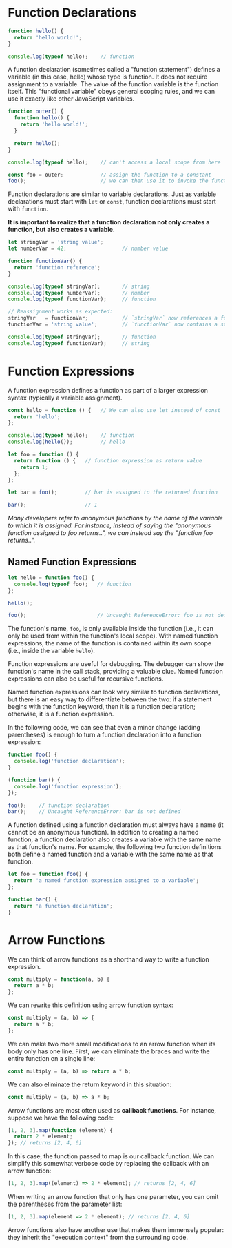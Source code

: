 # Function Declarations
```js
function hello() {
  return 'hello world!';
}

console.log(typeof hello);    // function
```
A function declaration (sometimes called a "function statement") defines a variable (in this case, hello) whose type is function. It does not require assignment to a variable. The value of the function variable is the function itself. This "functional variable" obeys general scoping rules, and we can use it exactly like other JavaScript variables.

```js
function outer() {
  function hello() {
    return 'hello world!';
  }

  return hello();
}

console.log(typeof hello);    // can't access a local scope from here

const foo = outer;            // assign the function to a constant
foo();                        // we can then use it to invoke the function
```
Function declarations are similar to variable declarations. Just as variable declarations must start with `let` or `const`, function declarations must start with `function`.

**It is important to realize that a function declaration not only creates a function, but also creates a variable.**
```js
let stringVar = 'string value';
let numberVar = 42;                  // number value

function functionVar() {
  return 'function reference';
}

console.log(typeof stringVar);       // string
console.log(typeof numberVar);       // number
console.log(typeof functionVar);     // function

// Reassignment works as expected:
stringVar   = functionVar;           // `stringVar` now references a function
functionVar = 'string value';        // `functionVar` now contains a string

console.log(typeof stringVar);       // function
console.log(typeof functionVar);     // string
```

# Function Expressions
A function expression defines a function as part of a larger expression syntax (typically a variable assignment).
```js
const hello = function () {   // We can also use let instead of const
  return 'hello';
};

console.log(typeof hello);    // function
console.log(hello());         // hello
```


```js
let foo = function () {
  return function () {   // function expression as return value
    return 1;
  };
};

let bar = foo();         // bar is assigned to the returned function

bar();                   // 1
```
*Many developers refer to anonymous functions by the name of the variable to which it is assigned. For instance, instead of saying the "anonymous function assigned to foo returns..", we can instead say the "function foo returns..".*

## Named Function Expressions
```js
let hello = function foo() {
  console.log(typeof foo);   // function
};

hello();

foo();                       // Uncaught ReferenceError: foo is not defined
```
The function's name, `foo`, is only available inside the function (i.e., it can only be used from within the function's local scope). With named function expressions, the name of the function is contained within its own scope (i.e., inside the variable `hello`).

Function expressions are useful for debugging. The debugger can show the function's name in the call stack, providing a valuable clue. Named function expressions can also be useful for recursive functions.

Named function expressions can look very similar to function declarations, but there is an easy way to differentiate between the two: if a statement begins with the function keyword, then it is a function declaration; otherwise, it is a function expression.

In the following code, we can see that even a minor change (adding parentheses) is enough to turn a function declaration into a function expression:
```js
function foo() {
  console.log('function declaration');
}

(function bar() {
  console.log('function expression');
});

foo();    // function declaration
bar();    // Uncaught ReferenceError: bar is not defined
```

A function defined using a function declaration must always have a name (it cannot be an anonymous function). In addition to creating a named function, a function declaration also creates a variable with the same name as that function's name. For example, the following two function definitions both define a named function and a variable with the same name as that function.
```js
let foo = function foo() {
  return 'a named function expression assigned to a variable';
};

function bar() {
  return 'a function declaration';
}
```

# Arrow Functions
We can think of arrow functions as a shorthand way to write a function expression.

```js
const multiply = function(a, b) {
  return a * b;
};
```
We can rewrite this definition using arrow function syntax:
```js
const multiply = (a, b) => {
  return a * b;
};
```
We can make two more small modifications to an arrow function when its body only has one line.
First, we can eliminate the braces and write the entire function on a single line:
```js
const multiply = (a, b) => return a * b;
```
We can also eliminate the return keyword in this situation:
```js
const multiply = (a, b) => a * b;
```

Arrow functions are most often used as **callback functions**. For instance, suppose we have the following code:
```js
[1, 2, 3].map(function (element) {
  return 2 * element;
}); // returns [2, 4, 6]
```
In this case, the function passed to map is our callback function. We can simplify this somewhat verbose code by replacing the callback with an arrow function:
```js
[1, 2, 3].map((element) => 2 * element); // returns [2, 4, 6]
```
When writing an arrow function that only has one parameter, you can omit the parentheses from the parameter list:
```js
[1, 2, 3].map(element => 2 * element); // returns [2, 4, 6]
```
Arrow functions also have another use that makes them immensely popular: they inherit the "execution context" from the surrounding code. 